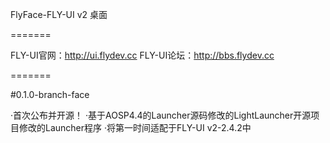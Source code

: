 FlyFace-FLY-UI v2 桌面

=======

FLY-UI官网：http://ui.flydev.cc
FLY-UI论坛：http://bbs.flydev.cc

=======

#0.1.0-branch-face

·首次公布并开源！
·基于AOSP4.4的Launcher源码修改的LightLauncher开源项目修改的Launcher程序
·将第一时间适配于FLY-UI v2-2.4.2中
